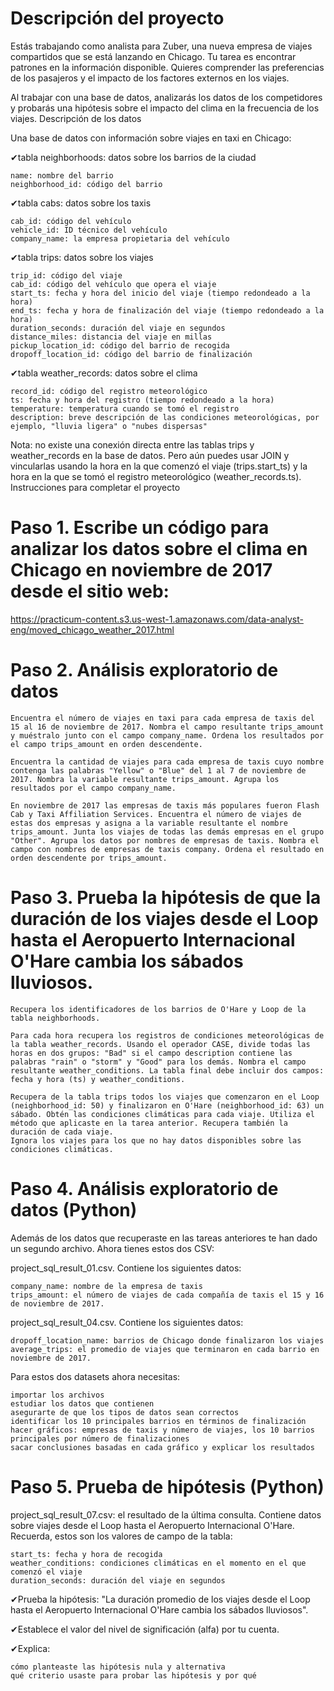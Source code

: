 # Descripción del proyecto

Estás trabajando como analista para Zuber, una nueva empresa de viajes compartidos que se está lanzando en Chicago. Tu tarea es encontrar patrones en la información disponible. Quieres comprender las preferencias de los pasajeros y el impacto de los factores externos en los viajes.

Al trabajar con una base de datos, analizarás los datos de los competidores y probarás una hipótesis sobre el impacto del clima en la frecuencia de los viajes.
Descripción de los datos

Una base de datos con información sobre viajes en taxi en Chicago:

✔tabla neighborhoods: datos sobre los barrios de la ciudad

    name: nombre del barrio
    neighborhood_id: código del barrio

✔tabla cabs: datos sobre los taxis

    cab_id: código del vehículo
    vehicle_id: ID técnico del vehículo
    company_name: la empresa propietaria del vehículo

✔tabla trips: datos sobre los viajes

    trip_id: código del viaje
    cab_id: código del vehículo que opera el viaje
    start_ts: fecha y hora del inicio del viaje (tiempo redondeado a la hora)
    end_ts: fecha y hora de finalización del viaje (tiempo redondeado a la hora)
    duration_seconds: duración del viaje en segundos
    distance_miles: distancia del viaje en millas
    pickup_location_id: código del barrio de recogida
    dropoff_location_id: código del barrio de finalización

✔tabla weather_records: datos sobre el clima

    record_id: código del registro meteorológico
    ts: fecha y hora del registro (tiempo redondeado a la hora)
    temperature: temperatura cuando se tomó el registro
    description: breve descripción de las condiciones meteorológicas, por ejemplo, "lluvia ligera" o "nubes dispersas"

Nota: no existe una conexión directa entre las tablas trips y weather_records en la base de datos. Pero aún puedes usar JOIN y vincularlas usando la hora en la que comenzó el viaje (trips.start_ts) y la hora en la que se tomó el registro meteorológico (weather_records.ts).
Instrucciones para completar el proyecto

# Paso 1. Escribe un código para analizar los datos sobre el clima en Chicago en noviembre de 2017 desde el sitio web:

https://practicum-content.s3.us-west-1.amazonaws.com/data-analyst-eng/moved_chicago_weather_2017.html

# Paso 2. Análisis exploratorio de datos

    Encuentra el número de viajes en taxi para cada empresa de taxis del 15 al 16 de noviembre de 2017. Nombra el campo resultante trips_amount y muéstralo junto con el campo company_name. Ordena los resultados por el campo trips_amount en orden descendente.

    Encuentra la cantidad de viajes para cada empresa de taxis cuyo nombre contenga las palabras "Yellow" o "Blue" del 1 al 7 de noviembre de 2017. Nombra la variable resultante trips_amount. Agrupa los resultados por el campo company_name.

    En noviembre de 2017 las empresas de taxis más populares fueron Flash Cab y Taxi Affiliation Services. Encuentra el número de viajes de estas dos empresas y asigna a la variable resultante el nombre trips_amount. Junta los viajes de todas las demás empresas en el grupo "Other". Agrupa los datos por nombres de empresas de taxis. Nombra el campo con nombres de empresas de taxis company. Ordena el resultado en orden descendente por trips_amount.

# Paso 3. Prueba la hipótesis de que la duración de los viajes desde el Loop hasta el Aeropuerto Internacional O'Hare cambia los sábados lluviosos.

    Recupera los identificadores de los barrios de O'Hare y Loop de la tabla neighborhoods.

    Para cada hora recupera los registros de condiciones meteorológicas de la tabla weather_records. Usando el operador CASE, divide todas las horas en dos grupos: "Bad" si el campo description contiene las palabras "rain" o "storm" y "Good" para los demás. Nombra el campo resultante weather_conditions. La tabla final debe incluir dos campos: fecha y hora (ts) y weather_conditions.

    Recupera de la tabla trips todos los viajes que comenzaron en el Loop (neighborhood_id: 50) y finalizaron en O'Hare (neighborhood_id: 63) un sábado. Obtén las condiciones climáticas para cada viaje. Utiliza el método que aplicaste en la tarea anterior. Recupera también la duración de cada viaje.
    Ignora los viajes para los que no hay datos disponibles sobre las condiciones climáticas.

# Paso 4. Análisis exploratorio de datos (Python)

Además de los datos que recuperaste en las tareas anteriores te han dado un segundo archivo. Ahora tienes estos dos CSV:

project_sql_result_01.csv. Contiene los siguientes datos:

    company_name: nombre de la empresa de taxis
    trips_amount: el número de viajes de cada compañía de taxis el 15 y 16 de noviembre de 2017.

project_sql_result_04.csv. Contiene los siguientes datos:

    dropoff_location_name: barrios de Chicago donde finalizaron los viajes
    average_trips: el promedio de viajes que terminaron en cada barrio en noviembre de 2017.

Para estos dos datasets ahora necesitas:

    importar los archivos
    estudiar los datos que contienen
    asegurarte de que los tipos de datos sean correctos
    identificar los 10 principales barrios en términos de finalización
    hacer gráficos: empresas de taxis y número de viajes, los 10 barrios principales por número de finalizaciones
    sacar conclusiones basadas en cada gráfico y explicar los resultados

# Paso 5. Prueba de hipótesis (Python)

project_sql_result_07.csv: el resultado de la última consulta. Contiene datos sobre viajes desde el Loop hasta el Aeropuerto Internacional O'Hare. Recuerda, estos son los valores de campo de la tabla:

    start_ts: fecha y hora de recogida
    weather_conditions: condiciones climáticas en el momento en el que comenzó el viaje
    duration_seconds: duración del viaje en segundos

✔Prueba la hipótesis:
"La duración promedio de los viajes desde el Loop hasta el Aeropuerto Internacional O'Hare cambia los sábados lluviosos".

✔Establece el valor del nivel de significación (alfa) por tu cuenta.

✔Explica:

    cómo planteaste las hipótesis nula y alternativa
    qué criterio usaste para probar las hipótesis y por qué
